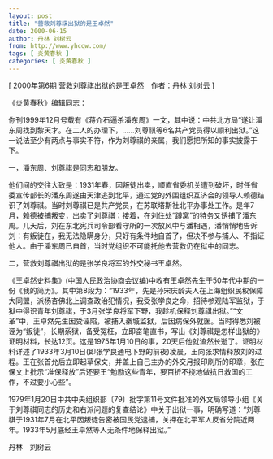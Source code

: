 ```yaml
---
layout: post
title: "营救刘尊祺出狱的是王卓然"
date: 2000-06-15
author: 丹林 刘树云
from: http://www.yhcqw.com/
tags: [ 炎黄春秋 ]
categories: [ 炎黄春秋 ]
---
```



[ 2000年第6期 营救刘尊祺出狱的是王卓然　作者：丹林 刘树云 ]

《炎黄春秋》编辑同志：


你刊1999年12月号载有《蒋介石逼杀潘东周》一文，其中说：中共北方局“遂让潘东周找到黎天才。在二人的办理下，……刘尊祺等6名共产党员得以顺利出狱。”这一说法至少有两点与事实不符，作为刘尊祺的亲属，我们愿把所知的事实披露于下。

一，潘东周、刘尊祺是同志和朋友。


他们间的交往大致是：1931年春，因叛徒出卖，顺直省委机关遭到破坏，时任省委宣传部长的潘东周遂由天津逃到北平，通过党的外围组织互济会的领导人赖德结识了刘尊祺。当时刘尊祺已是共产党员，在苏联塔斯社北平办事处工作。是年7月，赖德被捕叛变，出卖了刘尊祺；接着，在刘住处“蹲窝”的特务又诱捕了潘东周。几天后，刘在东北宪兵司令部看守所的一次放风中与潘相遇，潘悄悄地告诉刘：有叛徒在，我无法隐瞒身分，只好有条件地自首了，但决不参与捕人、不指证他人。由于潘东周已自首，当时党组织不可能托他去营救仍在狱中的同志。

二，营救刘尊祺出狱的是张学良将军的外交秘书王卓然。


《王卓然史料集》(中国人民政治协商会议编)中收有王卓然先生于50年代中期的一份《我的简历》。其中第8段为：“1933年，先是孙宋庆龄夫人在上海组织民权保障大同盟，派杨杏佛北上调查政治犯情况，我受张学良之命，招待参观陆军监狱，于狱中得识青年刘尊祺，于3月张学良将军下野，我趁机保释刘尊祺出狱。”“文革”中，王卓然先生因受诬陷，被捕入秦城监狱，后因病保外就医。当时得悉刘被诬为“叛徒”，长期系狱，备受冤枉，立即奋笔直书，写出《刘尊祺是怎样出狱的》证明材料，长达12页。这是1975年1月10日的事，20天后他就溘然长逝了。证明材料详述了1933年3月10日(即张学良通电下野的前夜)凌晨，王向张求情释放刘的过程。王在张首允后立即起草保文，并盖上自己主办的外交月报印刷所的印章，张在保文上批示“准保释放”后还要王“勉励这些青年，要百折不挠地做抗日救国的工作，不过要小心些”。


1979年1月20日中共中央组织部〔79〕批字第11号文件批准的外文局领导小组《关于刘尊祺同志的历史和右派问题的复查结论》中关于出狱一事，明确写道：“刘尊祺于1931年7月在北平因叛徒告密被国民党逮捕，关押在北平军人反省分院近两年。1933年5月底经王卓然等人无条件地保释出狱。”

丹林　刘树云


